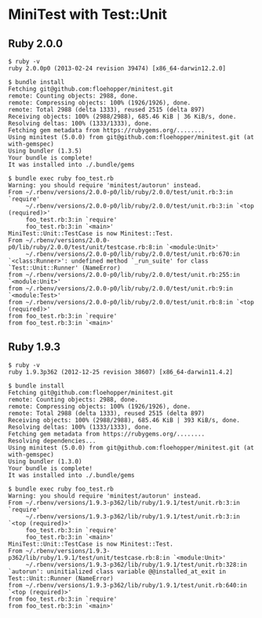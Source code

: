 # MiniTest with Test::Unit

## Ruby 2.0.0

    $ ruby -v
    ruby 2.0.0p0 (2013-02-24 revision 39474) [x86_64-darwin12.2.0]
    
    $ bundle install
    Fetching git@github.com:floehopper/minitest.git
    remote: Counting objects: 2988, done.
    remote: Compressing objects: 100% (1926/1926), done.
    remote: Total 2988 (delta 1333), reused 2515 (delta 897)
    Receiving objects: 100% (2988/2988), 685.46 KiB | 36 KiB/s, done.
    Resolving deltas: 100% (1333/1333), done.
    Fetching gem metadata from https://rubygems.org/........
    Using minitest (5.0.0) from git@github.com:floehopper/minitest.git (at with-gemspec) 
    Using bundler (1.3.5) 
    Your bundle is complete!
    It was installed into ./.bundle/gems
    
    $ bundle exec ruby foo_test.rb
    Warning: you should require 'minitest/autorun' instead.
    From ~/.rbenv/versions/2.0.0-p0/lib/ruby/2.0.0/test/unit.rb:3:in `require'
         ~/.rbenv/versions/2.0.0-p0/lib/ruby/2.0.0/test/unit.rb:3:in `<top (required)>'
         foo_test.rb:3:in `require'
         foo_test.rb:3:in `<main>'
    MiniTest::Unit::TestCase is now Minitest::Test.
    From ~/.rbenv/versions/2.0.0-p0/lib/ruby/2.0.0/test/unit/testcase.rb:8:in `<module:Unit>'
         ~/.rbenv/versions/2.0.0-p0/lib/ruby/2.0.0/test/unit.rb:670:in `<class:Runner>': undefined method `_run_suite' for class `Test::Unit::Runner' (NameError)
    from ~/.rbenv/versions/2.0.0-p0/lib/ruby/2.0.0/test/unit.rb:255:in `<module:Unit>'
    from ~/.rbenv/versions/2.0.0-p0/lib/ruby/2.0.0/test/unit.rb:9:in `<module:Test>'
    from ~/.rbenv/versions/2.0.0-p0/lib/ruby/2.0.0/test/unit.rb:8:in `<top (required)>'
    from foo_test.rb:3:in `require'
    from foo_test.rb:3:in `<main>'

## Ruby 1.9.3

    $ ruby -v
    ruby 1.9.3p362 (2012-12-25 revision 38607) [x86_64-darwin11.4.2]

    $ bundle install
    Fetching git@github.com:floehopper/minitest.git
    remote: Counting objects: 2988, done.
    remote: Compressing objects: 100% (1926/1926), done.
    remote: Total 2988 (delta 1333), reused 2515 (delta 897)
    Receiving objects: 100% (2988/2988), 685.46 KiB | 393 KiB/s, done.
    Resolving deltas: 100% (1333/1333), done.
    Fetching gem metadata from https://rubygems.org/........
    Resolving dependencies...
    Using minitest (5.0.0) from git@github.com:floehopper/minitest.git (at with-gemspec)
    Using bundler (1.3.0)
    Your bundle is complete!
    It was installed into ./.bundle/gems

    $ bundle exec ruby foo_test.rb
    Warning: you should require 'minitest/autorun' instead.
    From ~/.rbenv/versions/1.9.3-p362/lib/ruby/1.9.1/test/unit.rb:3:in `require'
         ~/.rbenv/versions/1.9.3-p362/lib/ruby/1.9.1/test/unit.rb:3:in `<top (required)>'
         foo_test.rb:3:in `require'
         foo_test.rb:3:in `<main>'
    MiniTest::Unit::TestCase is now Minitest::Test.
    From ~/.rbenv/versions/1.9.3-p362/lib/ruby/1.9.1/test/unit/testcase.rb:8:in `<module:Unit>'
         ~/.rbenv/versions/1.9.3-p362/lib/ruby/1.9.1/test/unit.rb:328:in `autorun': uninitialized class variable @@installed_at_exit in Test::Unit::Runner (NameError)
    from ~/.rbenv/versions/1.9.3-p362/lib/ruby/1.9.1/test/unit.rb:640:in `<top (required)>'
    from foo_test.rb:3:in `require'
    from foo_test.rb:3:in `<main>'

